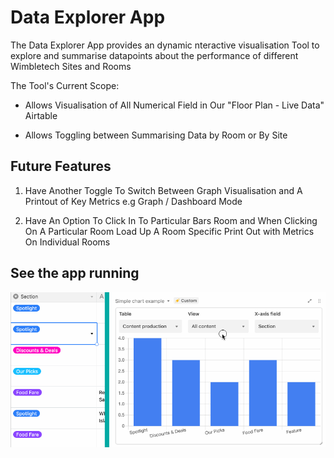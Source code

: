 # Data Explorer App

The Data Explorer App provides an dynamic nteractive visualisation Tool to explore and summarise datapoints about the performance of different Wimbletech Sites and Rooms

The Tool's Current Scope:

-   Allows Visualisation of All Numerical Field in Our "Floor Plan - Live Data" Airtable

-   Allows Toggling between Summarising Data by Room or By Site

## Future Features

1. Have Another Toggle To Switch Between Graph Visualisation and A Printout of Key Metrics e.g Graph / Dashboard Mode

2. Have An Option To Click In To Particular Bars Room and When Clicking On A Particular Room Load Up A Room Specific Print Out with Metrics On Individual Rooms


## See the app running

![App updating chart as the user changes data](media/block.gif)
